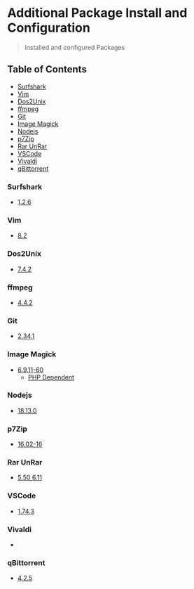 # Additional Package Install and Configuration
> Installed and configured Packages

## Table of Contents
* [Surfshark](#surfshark)
* [Vim](#vim)
* [Dos2Unix](#dos2unix)
* [ffmpeg](#ffmpeg)
* [Git](#git)
* [Image Magick](#image-magick)
* [Nodejs](#nodejs)
* [p7Zip](#p7zip)
* [Rar UnRar](#rar-unrar)
* [VSCode](#vscode)
* [Vivaldi](#vivaldi)
* [qBittorrent](#qbittorrent)

### Surfshark
* [1.2.6](https://github.com/Cuates/ubuntuinstall/tree/main/additionalpackage/surfshark)

### Vim
* [8.2](https://github.com/Cuates/ubuntuinstall/tree/main/additionalpackage/vim)

### Dos2Unix
* [7.4.2](https://github.com/Cuates/ubuntuinstall/tree/main/additionalpackage/dos2unix)

### ffmpeg
* [4.4.2](https://github.com/Cuates/ubuntuinstall/tree/main/additionalpackage/ffmpeg)

### Git
* [2.34.1](https://github.com/Cuates/ubuntuinstall/tree/main/additionalpackage/git)

### Image Magick
* [6.9.11-60](https://github.com/Cuates/ubuntuinstall/tree/main/additionalpackage/imagemagick)
  * [PHP Dependent](https://github.com/Cuates/centosinstall/tree/master/serverside/php)

### Nodejs
* [18.13.0](https://github.com/Cuates/ubuntuinstall/tree/main/additionalpackage/nodejs)

### p7Zip
* [16.02-16](https://github.com/Cuates/ubuntuinstall/tree/main/additionalpackage/p7zip)

### Rar UnRar
* [5.50 6.11](https://github.com/Cuates/ubuntuinstall/tree/main/additionalpackage/rarunrar)

### VSCode
* [1.74.3]()

### Vivaldi
* []()

### qBittorrent
* [4.2.5](https://github.com/Cuates/centosinstall/tree/master/additionalpackage/qbittorrent)

